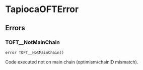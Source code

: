 # TapiocaOFTError











## Errors

### TOFT__NotMainChain

```solidity
error TOFT__NotMainChain()
```

Code executed not on main chain (optimism/chainID mismatch).





